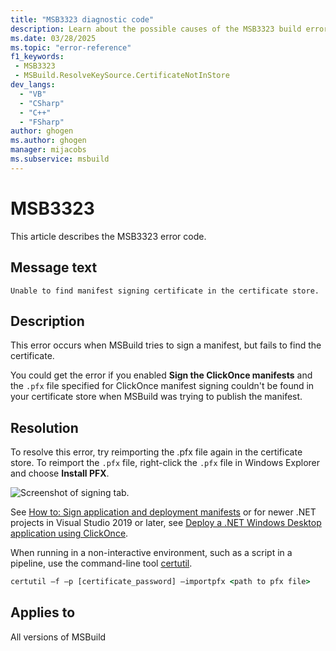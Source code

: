 ```yaml
---
title: "MSB3323 diagnostic code"
description: Learn about the possible causes of the MSB3323 build error and get troubleshooting tips.
ms.date: 03/28/2025
ms.topic: "error-reference"
f1_keywords:
 - MSB3323
 - MSBuild.ResolveKeySource.CertificateNotInStore
dev_langs:
  - "VB"
  - "CSharp"
  - "C++"
  - "FSharp"
author: ghogen
ms.author: ghogen
manager: mijacobs
ms.subservice: msbuild
---
```


# MSB3323

This article describes the MSB3323 error code.

## Message text

`Unable to find manifest signing certificate in the certificate store.`

## Description

This error occurs when MSBuild tries to sign a manifest, but fails to find the certificate.

You could get the error if you enabled **Sign the ClickOnce manifests** and the `.pfx` file specified for ClickOnce manifest signing couldn't be found in your certificate store when MSBuild was trying to publish the manifest.

## Resolution

To resolve this error, try reimporting the .pfx file again in the certificate store. To reimport the `.pfx` file, right-click the `.pfx` file in Windows Explorer and choose **Install PFX**.

![Screenshot of signing tab.](media/msb3327/signing-install-pfx.png)

See [How to: Sign application and deployment manifests](../../ide/how-to-sign-application-and-deployment-manifests.md) or for newer .NET projects in Visual Studio 2019 or later, see [Deploy a .NET Windows Desktop application using ClickOnce](../../deployment/quickstart-deploy-using-clickonce-folder.md).

When running in a non-interactive environment, such as a script in a pipeline, use the command-line tool [certutil](/windows-server/administration/windows-commands/certutil).

```cmd
certutil –f –p [certificate_password] –importpfx <path to pfx file>
```

## Applies to

All versions of MSBuild
